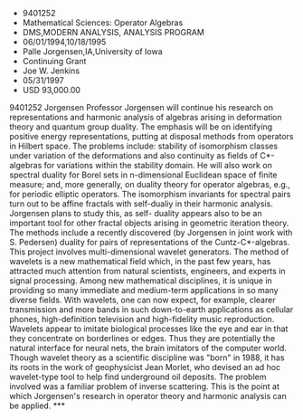 
* 9401252
* Mathematical Sciences: Operator Algebras
* DMS,MODERN ANALYSIS, ANALYSIS PROGRAM
* 06/01/1994,10/18/1995
* Palle Jorgensen,IA,University of Iowa
* Continuing Grant
* Joe W. Jenkins
* 05/31/1997
* USD 93,000.00

9401252 Jorgensen Professor Jorgensen will continue his research on
representations and harmonic analysis of algebras arising in deformation theory
and quantum group duality. The emphasis will be on identifying positive energy
representations, putting at disposal methods from operators in Hilbert space.
The problems include: stability of isomorphism classes under variation of the
deformations and also continuity as fields of C*-algebras for variations within
the stability domain. He will also work on spectral duality for Borel sets in
n-dimensional Euclidean space of finite measure; and, more generally, on duality
theory for operator algebras, e.g., for periodic elliptic operators. The
isomorphism invariants for spectral pairs turn out to be affine fractals with
self-dualiy in their harmonic analysis. Jorgensen plans to study this, as self-
duality appears also to be an important tool for other fractal objects arising
in geometric iteration theory. The methods include a recently discovered (by
Jorgensen in joint work with S. Pedersen) duality for pairs of representations
of the Cuntz-C*-algebras. This project involves multi-dimensional wavelet
generators. The method of wavelets is a new mathematical field which, in the
past few years, has attracted much attention from natural scientists, engineers,
and experts in signal processing. Among new mathematical disciplines, it is
unique in providing so many immediate and medium-term applications in so many
diverse fields. With wavelets, one can now expect, for example, clearer
transmission and more bands in such down-to-earth applications as cellular
phones, high-definition television and high-fidelity music reproduction.
Wavelets appear to imitate biological processes like the eye and ear in that
they concentrate on borderlines or edges. Thus they are potentially the natural
interface for neural nets, the brain imitators of the computer world. Though
wavelet theory as a scientific discipline was "born" in 1988, it has its roots
in the work of geophysicist Jean Morlet, who devised an ad hoc wavelet-type tool
to help find underground oil deposits. The problem involved was a familiar
problem of inverse scattering. This is the point at which Jorgensen's research
in operator theory and harmonic analysis can be applied. ***
